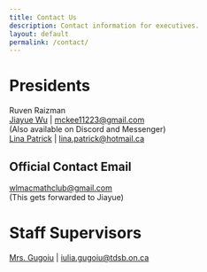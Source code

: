 ```yaml
---
title: Contact Us
description: Contact information for executives.
layout: default
permalink: /contact/
---
```


# Presidents
Ruven Raizman
<br/>
[Jiayue Wu](mailto:mckee11223@gmail.com) | mckee11223@gmail.com
<br/>
(Also available on Discord and Messenger)
<br/>
[Lina Patrick](mailto:lina.patrick@hotmail.ca) | lina.patrick@hotmail.ca


<!---
Chloe Nguyen

Lev Raizman

[Richard Yi](mailto:richardyi25@gmail.com) | richardyi25@gmail.com
<br/>
(Please email him; he might be inactive on Messenger/Discord/Skype/AOL/MSN/MySpace/Google Talk)
--->

## Official Contact Email
[wlmacmathclub@gmail.com](mailto:wlmacmathclub@gmail.com)
<br/>
(This gets forwarded to Jiayue)

# Staff Supervisors
[Mrs. Gugoiu](mailto:iulia.gugoiu@tdsb.on.ca) | iulia.gugoiu@tdsb.on.ca
